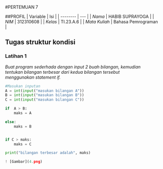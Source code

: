 #PERTEMUAN 7

##PROFIL
| Variable | Isi |
| -------- | --- |
| *Nama* | HABIB SUPRAYOGA |
| *NIM* |  312310608 |
| *Kelas* | TI.23.A.6 |
| *Mata Kuliah* | Bahasa Pemrograman |



## Tugas struktur kondisi 
### Latihan 1

*Buat program sederhada dengan input 2 buah bilangan, kemudian
 tentukan bilangan terbesar dari kedua bilangan tersebut
 menggunakan statement if.*

```Python
#Masukan inputan
A = int(input("masukan bilangan A"))
B = int(input("masukan bilangan B"))
C = int(input("masukan bilangan C"))

if  A > B:
    maks = A

else:
    maks = B


if C > maks:
    maks = C

print("bilangan terbesar adalah", maks)

! [Gambar](4.png)
